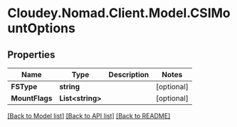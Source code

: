 # Cloudey.Nomad.Client.Model.CSIMountOptions

## Properties

Name | Type | Description | Notes
------------ | ------------- | ------------- | -------------
**FSType** | **string** |  | [optional] 
**MountFlags** | **List&lt;string&gt;** |  | [optional] 

[[Back to Model list]](../README.md#documentation-for-models) [[Back to API list]](../README.md#documentation-for-api-endpoints) [[Back to README]](../README.md)

